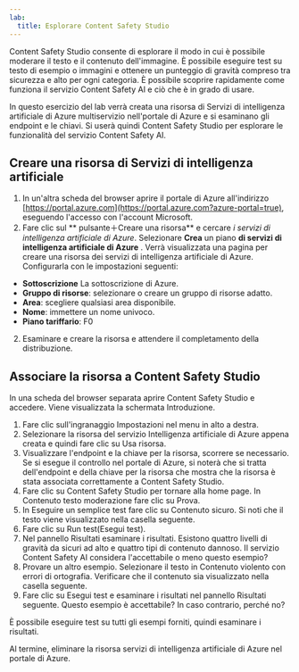 ```yaml
---
lab:
  title: Esplorare Content Safety Studio
---
```


Content Safety Studio consente di esplorare il modo in cui è possibile moderare il testo e il contenuto dell'immagine. È possibile eseguire test su testo di esempio o immagini e ottenere un punteggio di gravità compreso tra sicurezza e alto per ogni categoria. È possibile scoprire rapidamente come funziona il servizio Content Safety AI e ciò che è in grado di usare. 

In questo esercizio del lab verrà creata una risorsa di Servizi di intelligenza artificiale di Azure multiservizio nell'portale di Azure e si esaminano gli endpoint e le chiavi. Si userà quindi Content Safety Studio per esplorare le funzionalità del servizio Content Safety AI. 

## Creare una risorsa di Servizi di intelligenza artificiale

1.  In un'altra scheda del browser aprire il portale di Azure all'indirizzo [https://portal.azure.com](https://portal.azure.com?azure-portal=true), eseguendo l'accesso con l'account Microsoft.
1.  Fare clic sul ** pulsante&#65291;Creare una risorsa** e cercare *i servizi di intelligenza artificiale di Azure*. Selezionare **Crea** un piano **di servizi di intelligenza artificiale di Azure** . Verrà visualizzata una pagina per creare una risorsa dei servizi di intelligenza artificiale di Azure. Configurarla con le impostazioni seguenti:
- **Sottoscrizione** La sottoscrizione di Azure.
- **Gruppo di risorse**: selezionare o creare un gruppo di risorse adatto.
- **Area**: scegliere qualsiasi area disponibile.
- **Nome**: immettere un nome univoco.
- **Piano tariffario**: F0 
2.  Esaminare e creare la risorsa e attendere il completamento della distribuzione. 

## Associare la risorsa a Content Safety Studio 
In una scheda del browser separata aprire Content Safety Studio e accedere. Viene visualizzata la schermata Introduzione.

1.  Fare clic sull'ingranaggio Impostazioni nel menu in alto a destra.
2.  Selezionare la risorsa del servizio Intelligenza artificiale di Azure appena creata e quindi fare clic su Usa risorsa.
3.  Visualizzare l'endpoint e la chiave per la risorsa, scorrere se necessario. Se si esegue il controllo nel portale di Azure, si noterà che si tratta dell'endpoint e della chiave per la risorsa che mostra che la risorsa è stata associata correttamente a Content Safety Studio.
4.  Fare clic su Content Safety Studio per tornare alla home page. In Contenuto testo moderazione fare clic su Prova.
5.  In Eseguire un semplice test fare clic su Contenuto sicuro. Si noti che il testo viene visualizzato nella casella seguente. 
6.  Fare clic su Run test(Esegui test). 
7.  Nel pannello Risultati esaminare i risultati. Esistono quattro livelli di gravità da sicuri ad alto e quattro tipi di contenuto dannoso. Il servizio Content Safety AI considera l'accettabile o meno questo esempio? 
8.  Provare un altro esempio. Selezionare il testo in Contenuto violento con errori di ortografia. Verificare che il contenuto sia visualizzato nella casella seguente.
9.  Fare clic su Esegui test e esaminare i risultati nel pannello Risultati seguente. Questo esempio è accettabile? In caso contrario, perché no?

È possibile eseguire test su tutti gli esempi forniti, quindi esaminare i risultati.

Al termine, eliminare la risorsa servizi di intelligenza artificiale di Azure nel portale di Azure. 
